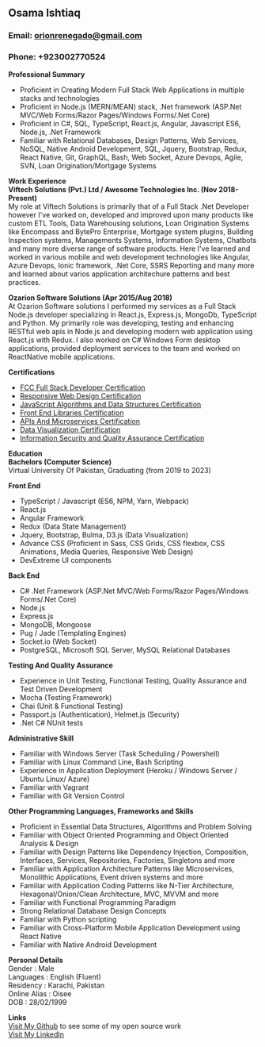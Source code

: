 ## **Osama Ishtiaq**  
### Email: orionrenegado@gmail.com  
### Phone: +923002770524       
     
__Professional Summary__    
* Proficient in Creating Modern Full Stack Web Applications in multiple stacks and technologies     
* Proficient in Node.js (MERN/MEAN) stack, .Net framework (ASP.Net MVC/Web Forms/Razor Pages/Windows Forms/.Net Core)   
* Proficient in C#, SQL, TypeScript, React.js, Angular, Javascript ES6, Node.js, .Net Framework  
* Familiar with Relational Databases, Design Patterns, Web Services, NoSQL, Native Android Development, SQL, Jquery, Bootstrap, Redux, React Native, Git, GraphQL, Bash, Web Socket, Azure Devops, Agile, SVN, Loan Origination/Mortgage Systems  
      
__Work Experience__  
**Viftech Solutions (Pvt.) Ltd / Awesome Technologies Inc. (Nov 2018-Present)**  
My role at Viftech Solutions is primarily that of a Full Stack .Net Developer however I've worked on, developed and improved upon many products like custom ETL Tools, Data Warehousing solutions, Loan Origination Systems like Encompass and BytePro Enterprise, Mortgage system plugins, Building Inspection systems, Managements Systems, Information Systems, Chatbots and many more diverse range of software products. Here I've learned and worked in various mobile and web development technologies like Angular, Azure Devops, Ionic framework, .Net Core, SSRS Reporting and many more and learned about varios application architechure patterns and best practices. 

**Ozarion Software Solutions (Apr 2015/Aug 2018)**   
At Ozarion Software solutions I performed my services as a Full Stack Node.js developer specializing in React.js, Express.js, MongoDb, TypeScript and Python. My primarily role was developing, testing and enhancing RESTful web apis in Node.js and developing modern web application using React.js with Redux. I also worked on C# Windows Form desktop applications, provided deployment services to the team and worked on ReactNative mobile applications.

__Certifications__       
* [FCC Full Stack Developer Certification](https://www.freecodecamp.org/certification/oisee/full-stack)       
* [Responsive Web Design Certification](https://www.freecodecamp.org/certification/oisee/responsive-web-design)      
* [JavaScript Algorithms and Data Structures Certification](https://www.freecodecamp.org/certification/oisee/javascript-algorithms-and-data-structures)        
* [Front End Libraries Certification](https://www.freecodecamp.org/certification/oisee/front-end-libraries)       
* [APIs And Microservices Certification](https://www.freecodecamp.org/certification/oisee/apis-and-microservices)      
* [Data Visualization Certification](https://www.freecodecamp.org/certification/oisee/data-visualization)      
* [Information Security and Quality Assurance Certification](https://www.freecodecamp.org/certification/oisee/information-security-and-quality-assurance)       
         
__Education__         
**Bachelors (Computer Science)**        
Virtual University Of Pakistan, 
Graduating (from 2019 to 2023)        
   
__Front End__       
* TypeScript / Javascript (ES6, NPM, Yarn, Webpack)          
* React.js    
* Angular Framework     
* Redux (Data State Management)         
* Jquery, Bootstrap, Bulma, D3.js (Data Visualization)          
* Advance CSS (Proficient in Sass, CSS Grids, CSS flexbox, CSS Animations, Media Queries, Responsive Web Design)         
* DevExtreme UI components
          
__Back End__      
* C# .Net Framework (ASP.Net MVC/Web Forms/Razor Pages/Windows Forms/.Net Core)
* Node.js             
* Express.js         
* MongoDB, Mongoose      
* Pug / Jade (Templating Engines)      
* Socket.io (Web Socket)       
* PostgreSQL, Microsoft SQL Server, MySQL Relational Databases
        
__Testing And Quality Assurance__       
* Experience in Unit Testing, Functional Testing, Quality Assurance and Test Driven Development       
* Mocha (Testing Framework)      
* Chai (Unit & Functional Testing)        
* Passport.js (Authentication), Helmet.js (Security)       
* .Net C# NUnit tests
     
__Administrative Skill__         
* Familiar with Windows Server (Task Scheduling / Powershell)           
* Familiar with Linux Command Line, Bash Scripting
* Experience in Application Deployment (Heroku / Windows Server / Ubuntu Linux/ Azure)               
* Familiar with Vagrant        
* Familiar with Git Version Control      

__Other Programming Languages, Frameworks and Skills__        
* Proficient in Essential Data Structures, Algorithms and Problem Solving         
* Familiar with Object Oriented Programming and Object Oriented Analysis & Design
* Familiar with Design Patterns like Dependency Injection, Composition, Interfaces, Services, Repositories, Factories, Singletons and more
* Familiar with Application Architecture Patterns like Microservices, Monolithic Applications, Event driven systems and more
* Familiar with Application Coding Patterns like N-Tier Architecture, Hexagonal/Onion/Clean Architecture, MVC, MVVM and more
* Familiar with Functional Programming Paradigm
* Strong Relational Database Design Concepts       
* Familiar with Python scripting
* Familiar with Cross-Platform Mobile Application Development using React Native                  
* Familiar with Native Android Development
               
__Personal Details__                  
 Gender          : Male                
 Languages       : English (Fluent)      
 Residency       : Karachi, Pakistan        
 Online Alias    : Oisee        
 DOB             : 28/02/1999      
    
__Links__        
 [Visit My Github](https://github.com/osamaishtiaq) to see some of my open source work  
 [Visit My LinkedIn](https://www.linkedin.com/in/osama-ishtiaq-58990a178/)
